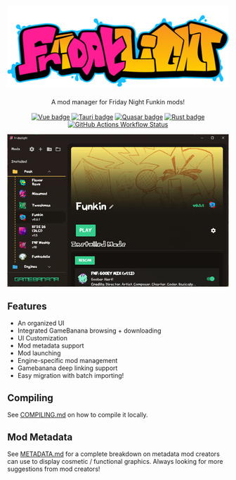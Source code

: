 # ![Fridaylight logo](/docs/fridaylight.png)

<p align="center">
A mod manager for Friday Night Funkin mods!<br /><br />
<a href="https://vuejs.org/"><img alt="Vue badge" src="https://img.shields.io/badge/Vue.js-4FC08D?style=for-the-badge&logo=vue.js&logoColor=FFFFFF" /></a>
<a href="https://v2.tauri.app/"><img alt="Tauri badge" src="https://img.shields.io/badge/tauri-24C8D8?style=for-the-badge&logo=tauri&logoColor=FFFFFF" /></a>
<a href="https://quasar.dev/"><img alt="Quasar badge" src="https://img.shields.io/badge/quasar-050A14?style=for-the-badge&logo=quasar&logoColor=FFFFFF" /></a>
<a href="https://www.rust-lang.org/"><img alt="Rust badge" src="https://img.shields.io/badge/rust-000000?style=for-the-badge&logo=rust&logoColor=FFFFFF" /></a>
<a href="https://github.com/echolotl/fridaylight/actions/workflows/release.yml"><img alt="GitHub Actions Workflow Status" src="https://img.shields.io/github/actions/workflow/status/echolotl/fridaylight/release.yml?style=for-the-badge&logo=github&logoColor=FFFFFF"></a>


</p>

![Screenshot of main app layout](/docs/screenshot1.png)

## Features

- An organized UI
- Integrated GameBanana browsing + downloading
- UI Customization
- Mod metadata support
- Mod launching
- Engine-specific mod management
- Gamebanana deep linking support
- Easy migration with batch importing!

## Compiling
See [COMPILING.md](/docs/COMPILING.md) on how to compile it locally.

## Mod Metadata
See [METADATA.md](/docs/METADATA.md) for a complete breakdown on metadata mod creators can use to display cosmetic / functional graphics. Always looking for more suggestions from mod creators!
